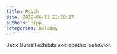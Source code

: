 ```yaml
---
title: Psych
date: 2018-06-12 13:18:17
authors: Ripp
categories: Holiday
---
```


 Jack Burrell exhibits sociopathic behavior.